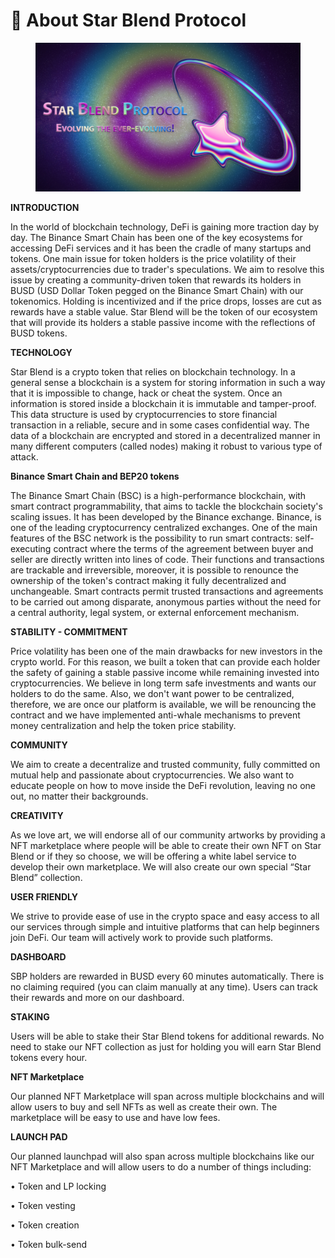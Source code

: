 # 🌠 About Star Blend Protocol

<figure><img src=".gitbook/assets/SBPComingSoon.jpg" alt=""><figcaption></figcaption></figure>

**INTRODUCTION**&#x20;

In the world of blockchain technology, DeFi is gaining more traction day by day. The Binance Smart Chain has been one of the key ecosystems for accessing DeFi services and it has been the cradle of many startups and tokens. One main issue for token holders is the price volatility of their assets/cryptocurrencies due to trader's speculations. We aim to resolve this issue by creating a community-driven token that rewards its holders in BUSD (USD Dollar Token pegged on the Binance Smart Chain) with our tokenomics. Holding is incentivized and if the price drops, losses are cut as rewards have a stable value. Star Blend will be the token of our ecosystem that will provide its holders a stable passive income with the reflections of BUSD tokens.&#x20;

**TECHNOLOGY**

&#x20;Star Blend is a crypto token that relies on blockchain technology. In a general sense a blockchain is a system for storing information in such a way that it is impossible to change, hack or cheat the system. Once an information is stored inside a blockchain it is immutable and tamper-proof. This data structure is used by cryptocurrencies to store financial transaction in a reliable, secure and in some cases confidential way. The data of a blockchain are encrypted and stored in a decentralized manner in many different computers (called nodes) making it robust to various type of attack.

&#x20;**Binance Smart Chain and BEP20 tokens**&#x20;

The Binance Smart Chain (BSC) is a high-performance blockchain, with smart contract programmability, that aims to tackle the blockchain society's scaling issues. It has been developed by the Binance exchange. Binance, is one of the leading cryptocurrency centralized exchanges. One of the main features of the BSC network is the possibility to run smart contracts: self-executing contract where the terms of the agreement between buyer and seller are directly written into lines of code. Their functions and transactions are trackable and irreversible, moreover, it is possible to renounce the ownership of the token's contract making it fully decentralized and unchangeable. Smart contracts permit trusted transactions and agreements to be carried out among disparate, anonymous parties without the need for a central authority, legal system, or external enforcement mechanism.

**STABILITY - COMMITMENT**

&#x20;Price volatility has been one of the main drawbacks for new investors in the crypto world. For this reason, we built a token that can provide each holder the safety of gaining a stable passive income while remaining invested into cryptocurrencies. We believe in long term safe investments and wants our holders to do the same. Also, we don't want power to be centralized, therefore, we are once our platform is available, we will be renouncing the contract and we have implemented anti-whale mechanisms to prevent money centralization and help the token price stability.&#x20;

**COMMUNITY**

&#x20;We aim to create a decentralize and trusted community, fully committed on mutual help and passionate about cryptocurrencies. We also want to educate people on how to move inside the DeFi revolution, leaving no one out, no matter their backgrounds.

**CREATIVITY**

&#x20;As we love art, we will endorse all of our community artworks by providing a NFT marketplace where people will be able to create their own NFT on Star Blend or if they so choose, we will be offering a white label service to develop their own marketplace. We will also create our own special “Star Blend” collection.

**USER FRIENDLY**&#x20;

We strive to provide ease of use in the crypto space and easy access to all our services through simple and intuitive platforms that can help beginners join DeFi. Our team will actively work to provide such platforms.

**DASHBOARD**&#x20;

SBP holders are rewarded in BUSD every 60 minutes automatically. There is no claiming required (you can claim manually at any time). Users can track their rewards and more on our dashboard.

**STAKING**&#x20;

Users will be able to stake their Star Blend tokens for additional rewards. No need to stake our NFT collection as just for holding you will earn Star Blend tokens every hour.

**NFT Marketplace**&#x20;

Our planned NFT Marketplace will span across multiple blockchains and will allow users to buy and sell NFTs as well as create their own. The marketplace will be easy to use and have low fees.&#x20;

**LAUNCH PAD**&#x20;

Our planned launchpad will also span across multiple blockchains like our NFT Marketplace and will allow users to do a number of things including:

• Token and LP locking&#x20;

• Token vesting&#x20;

• Token creation&#x20;

• Token bulk-send
